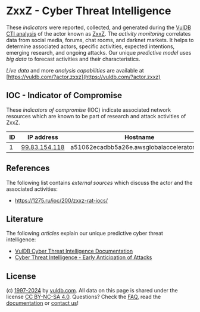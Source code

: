 # ZxxZ - Cyber Threat Intelligence

These _indicators_ were reported, collected, and generated during the [VulDB CTI analysis](https://vuldb.com/?kb.cti) of the actor known as [ZxxZ](https://vuldb.com/?actor.zxxz). The _activity monitoring_ correlates data from social media, forums, chat rooms, and darknet markets. It helps to determine associated actors, specific activities, expected intentions, emerging research, and ongoing attacks. Our unique _predictive model_ uses _big data_ to forecast activities and their characteristics.

_Live data_ and more _analysis capabilities_ are available at [https://vuldb.com/?actor.zxxz](https://vuldb.com/?actor.zxxz)

## IOC - Indicator of Compromise

These _indicators of compromise_ (IOC) indicate associated network resources which are known to be part of research and attack activities of ZxxZ.

ID | IP address | Hostname | Campaign | Confidence
-- | ---------- | -------- | -------- | ----------
1 | [99.83.154.118](https://vuldb.com/?ip.99.83.154.118) | a51062ecadbb5a26e.awsglobalaccelerator.com | - | High

## References

The following list contains _external sources_ which discuss the actor and the associated activities:

* https://1275.ru/ioc/200/zxxz-rat-iocs/

## Literature

The following _articles_ explain our unique predictive cyber threat intelligence:

* [VulDB Cyber Threat Intelligence Documentation](https://vuldb.com/?kb.cti)
* [Cyber Threat Intelligence - Early Anticipation of Attacks](https://www.scip.ch/en/?labs.20201022)

## License

(c) [1997-2024](https://vuldb.com/?kb.changelog) by [vuldb.com](https://vuldb.com/?kb.about). All data on this page is shared under the license [CC BY-NC-SA 4.0](https://creativecommons.org/licenses/by-nc-sa/4.0/). Questions? Check the [FAQ](https://vuldb.com/?kb.faq), read the [documentation](https://vuldb.com/?kb) or [contact us](https://vuldb.com/?contact)!
